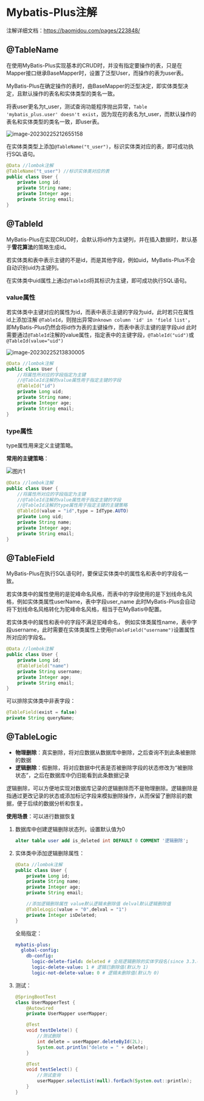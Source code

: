 # Mybatis-Plus注解

注解详细文档：https://baomidou.com/pages/223848/

## @TableName

在使用MyBatis-Plus实现基本的CRUD时，并没有指定要操作的表，只是在 Mapper接口继承BaseMapper时，设置了泛型User，而操作的表为user表。

MyBatis-Plus在确定操作的表时，由BaseMapper的泛型决定，即实体类型决定，且默认操作的表名和实体类型的类名一致。

将表user更名为t_user，测试查询功能程序抛出异常，`Table 'mybatis_plus.user' doesn't exist`，因为现在的表名为t_user，而默认操作的表名和实体类型的类名一致，即user表。

![image-20230225212655158](https://cdn.jsdelivr.net/gh/letengzz/Two-C@main/img/Java/202302261313778.png)

在实体类类型上添加`@TableName("t_user")`，标识实体类对应的表，即可成功执行SQL语句。

```java
@Data //lombok注解
@TableName("t_user") //标识实体类对应的表
public class User {
    private Long id;
    private String name;
    private Integer age;
    private String email;
}
```

## @TableId

MyBatis-Plus在实现CRUD时，会默认将id作为主键列，并在插入数据时，默认基于**雪花算法**的策略生成id。

若实体类和表中表示主键的不是id，而是其他字段，例如uid，MyBatis-Plus不会自动识别uid为主键列。

在实体类中uid属性上通过`@TableId`将其标识为主键，即可成功执行SQL语句。

### value属性

若实体类中主键对应的属性为id，而表中表示主键的字段为uid，此时若只在属性id上添加注解 `@TableId`，则抛出异常`Unknown column 'id' in 'field list'`，即MyBatis-Plus仍然会将id作为表的主键操作，而表中表示主键的是字段uid 此时需要通过`@TableId`注解的value属性，指定表中的主键字段，`@TableId("uid")`或 `@TableId(value="uid")`

![image-20230225213830005](https://cdn.jsdelivr.net/gh/letengzz/Two-C@main/img/Java/202302261314212.png)

```java
@Data //lombok注解
public class User {
    //将属性所对应的字段指定为主键
    //@TableId注解的value属性用于指定主键的字段
    @TableId("id")
    private Long uid;
    private String name;
    private Integer age;
    private String email;
}
```

### type属性

type属性用来定义主键策略。

**常用的主键策略**：

![图片1](https://cdn.jsdelivr.net/gh/letengzz/Two-C@main/img/Java/202302261314819.png)

```java
@Data //lombok注解
public class User {
    //将属性所对应的字段指定为主键
    //@TableId注解的value属性用于指定主键的字段
    //@TableId注解的type属性用于指定主键的主键策略
    @TableId(value = "id",type = IdType.AUTO)
    private Long uid;
    private String name;
    private Integer age;
    private String email;
}
```

## @TableField

MyBatis-Plus在执行SQL语句时，要保证实体类中的属性名和表中的字段名一致。

若实体类中的属性使用的是驼峰命名风格，而表中的字段使用的是下划线命名风格，例如实体类属性userName，表中字段user_name 此时MyBatis-Plus会自动将下划线命名风格转化为驼峰命名风格，相当于在MyBatis中配置。

若实体类中的属性和表中的字段不满足驼峰命名， 例如实体类属性name，表中字段username，此时需要在实体类属性上使用`@TableField("username")`设置属性所对应的字段名。

```java
@Data //lombok注解
public class User {
    private Long id;
    @TableField("name")
    private String username;
    private Integer age;
    private String email;
}
```

可以排除实体类中非表字段：

```java
@TableField(exist = false)
private String queryName;
```

## @TableLogic

- **物理删除**：真实删除，将对应数据从数据库中删除，之后查询不到此条被删除的数据
- **逻辑删除**：假删除，将对应数据中代表是否被删除字段的状态修改为“被删除状态”，之后在数据库中仍旧能看到此条数据记录 

逻辑删除，可以方便地实现对数据库记录的逻辑删除而不是物理删除。逻辑删除是指通过更改记录的状态或添加标记字段来模拟删除操作，从而保留了删除前的数据，便于后续的数据分析和恢复。

**使用场景**：可以进行数据恢复

1. 数据库中创建逻辑删除状态列，设置默认值为0

   ```sql
   alter table user add is_deleted int DEFAULT 0 COMMENT '逻辑删除';
   ```

2. 实体类中添加逻辑删除属性：

   ```java
   @Data //lombok注解
   public class User {
       private Long id;
       private String name;
       private Integer age;
       private String email;
   
       //添加逻辑删除属性 value默认逻辑未删除值 delval默认逻辑删除值
       @TableLogic(value = "0",delval = "1")
       private Integer isDeleted;
   }
   ```

   全局指定：

   ```yaml
   mybatis-plus:
     global-config:
       db-config:
         logic-delete-field: deleted # 全局逻辑删除的实体字段名(since 3.3.0,配置后可以忽略不配置步骤2)
         logic-delete-value: 1 # 逻辑已删除值(默认为 1)
         logic-not-delete-value: 0 # 逻辑未删除值(默认为 0)
   ```

3. 测试：

   ```java
   @SpringBootTest
   class UserMapperTest {
       @Autowired
       private UserMapper userMapper;
   
       @Test
       void testDelete() {
           //测试删除
           int delete = userMapper.deleteById(2L);
           System.out.println("delete = " + delete);
       }
   
       @Test
       void testSelect() {
           //测试查询
           userMapper.selectList(null).forEach(System.out::println);
       }
   }
   ```

   